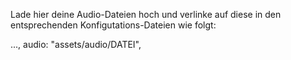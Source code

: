 Lade hier deine Audio-Dateien hoch und verlinke auf diese in den entsprechenden Konfigutations-Dateien wie folgt:

...,
audio: "assets/audio/DATEI",
